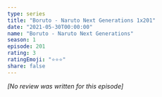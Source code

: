 ```yaml
---
type: series
title: "Boruto - Naruto Next Generations 1x201"
date: "2021-05-30T00:00:00"
name: "Boruto - Naruto Next Generations"
season: 1
episode: 201
rating: 3
ratingEmoji: "⭐️⭐️⭐️"
share: false
---
```


*[No review was written for this episode]*
